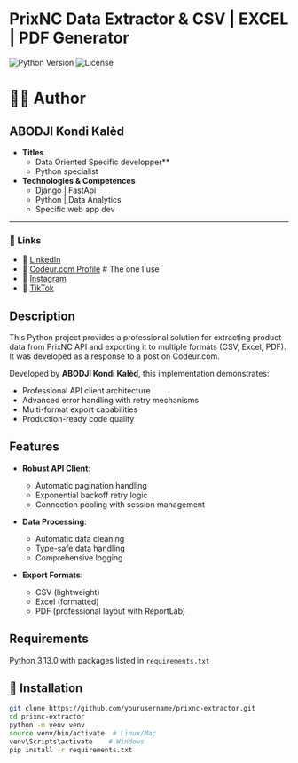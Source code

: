 # PrixNC Data Extractor & CSV | EXCEL | PDF Generator

![Python Version](https://img.shields.io/badge/Python-3.13.0-blue.svg)
![License](https://img.shields.io/badge/License-MIT-green.svg)

# 👨‍💻 Author

## ABODJI Kondi Kalèd  
- **Titles**
  - Data Oriented Specific developper**
  - Python specialist
- **Technologies & Competences**
  - Django | FastApi
  - Python | Data Analytics
  - Specific web app dev
  
---

### 🔗 Links

- 🚀 [LinkedIn](https://www.linkedin.com/in/kondi-kalèd-abodji-bba246243)
- 💼 [Codeur.com Profile](https://www.codeur.com/-kamon_cgs) # The one I use
- 📸 [Instagram](https://www.instagram.com/software.realizer?igsh=dWhxZmJveDBkNGEw)
- 🎵 [TikTok](tiktok.com/@software.realizer)


## Description
This Python project provides a professional solution for extracting product data from PrixNC API and exporting it to multiple formats (CSV, Excel, PDF). It was developed as a response to a post on Codeur.com.

Developed by **ABODJI Kondi Kalèd**, this implementation demonstrates:
- Professional API client architecture
- Advanced error handling with retry mechanisms
- Multi-format export capabilities
- Production-ready code quality

## Features
- **Robust API Client**:
  - Automatic pagination handling
  - Exponential backoff retry logic
  - Connection pooling with session management

- **Data Processing**:
  - Automatic data cleaning
  - Type-safe data handling
  - Comprehensive logging

- **Export Formats**:
  - CSV (lightweight)
  - Excel (formatted)
  - PDF (professional layout with ReportLab)

## Requirements
Python 3.13.0 with packages listed in `requirements.txt`


## 🚀 Installation
```bash
git clone https://github.com/yourusername/prixnc-extractor.git
cd prixnc-extractor
python -m venv venv
source venv/bin/activate  # Linux/Mac
venv\Scripts\activate    # Windows
pip install -r requirements.txt
```
